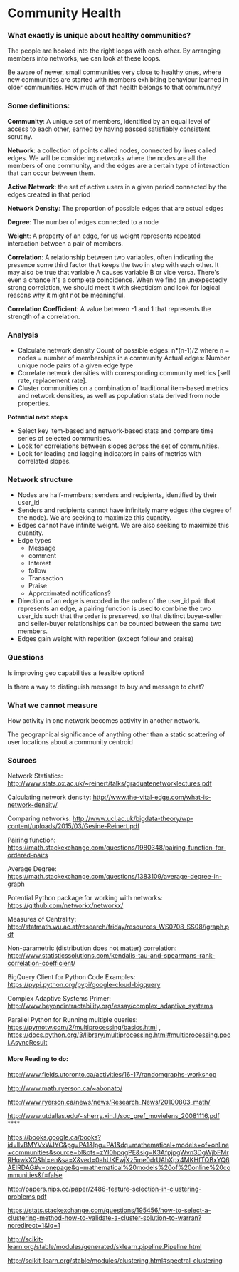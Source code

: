 # Community Health

### What exactly is unique about healthy communities?
 
The people are hooked into the right loops with each other. By arranging members into networks, we can look at these loops. 
 
Be aware of newer, small communities very close to healthy ones, where new communities are started with members exhibiting behaviour learned in older communities. How much of that health belongs to that community?
 
### Some definitions:
 
**Community**: A unique set of members, identified by an equal level of access to each other, earned by having passed satisfiably consistent scrutiny.

**Network**: a collection of points called nodes, connected by lines called edges. We will be considering networks where the nodes are all the members of one community, and the edges are a certain type of interaction that can occur between them.

**Active Network**: the set of active users in a given period connected by the edges created in that period

**Network Density**: The proportion of possible edges that are actual edges

**Degree**: The number of edges connected to a node

**Weight**: A property of an edge, for us weight represents repeated interaction between a pair of members.

**Correlation**: A relationship between two variables, often indicating the presence some third factor that keeps the two in step with each other. It may also be true that variable A causes variable B or vice versa. There's even a chance it's a complete coincidence. When we find an unexpectedly strong correlation, we should meet it with skepticism and look for logical reasons why it might not be meaningful.

**Correlation Coefficient**: A value between -1 and 1 that represents the strength of a correlation.
 
### Analysis
 - Calculate network density
	Count of possible edges:
	  n*(n-1)/2
	  where n = nodes = number of memberships in a community
	Actual edges:
	  Number unique node pairs of a given edge type
 - Correlate network densities with corresponding community metrics [sell rate, replacement rate].
 - Cluster communities on a combination of traditional item-based metrics and network densities, as well as population stats    derived from node properties.

**Potential next steps**
 - Select key item-based and network-based stats and compare time series of selected communities.
 - Look for correlations between slopes across the set of communities.
 - Look for leading and lagging indicators in pairs of metrics with correlated slopes.
 
 
 
 
### Network structure
 
 - Nodes are half-members; senders and recipients, identified by their user_id
 - Senders and recipients cannot have infinitely many edges (the degree of the node). We are seeking to maximize this quantity.
 - Edges cannot have infinite weight. We are also seeking to maximize this quantity.
 - Edge types
	 - Message
 	 - comment 
	 - Interest
	 - follow
	 - Transaction
	 - Praise
	 - Approximated notifications? 
 - Direction of an edge is encoded in the order of the user_id pair that represents an edge, a pairing function is used to combine the two user_ids such that the order is preserved, so that distinct buyer-seller and seller-buyer relationships can be counted between the same two members.
 - Edges gain weight with repetition (except follow and praise)
 
 
### Questions

Is improving geo capabilities a feasible option?

Is there a way to distinguish message to buy and message to chat?
 
### What we cannot measure
 
How activity in one network becomes activity in another network.

The geographical significance of anything other than a static scattering of user locations about a community centroid
 
### Sources

Network Statistics: http://www.stats.ox.ac.uk/~reinert/talks/graduatenetworklectures.pdf
 
Calculating network density: http://www.the-vital-edge.com/what-is-network-density/

Comparing networks: http://www.ucl.ac.uk/bigdata-theory/wp-content/uploads/2015/03/Gesine-Reinert.pdf

Pairing function: https://math.stackexchange.com/questions/1980348/pairing-function-for-ordered-pairs 

Average Degree: https://math.stackexchange.com/questions/1383109/average-degree-in-graph

Potential Python package for working with networks: https://github.com/networkx/networkx/

Measures of Centrality: http://statmath.wu.ac.at/research/friday/resources_WS0708_SS08/igraph.pdf

Non-parametric (distribution does not matter) correlation: http://www.statisticssolutions.com/kendalls-tau-and-spearmans-rank-correlation-coefficient/
 
BigQuery Client for Python Code Examples: https://pypi.python.org/pypi/google-cloud-bigquery

Complex Adaptive Systems Primer: http://www.beyondintractability.org/essay/complex_adaptive_systems

Parallel Python for Running multiple queries: https://pymotw.com/2/multiprocessing/basics.html  ,
https://docs.python.org/3/library/multiprocessing.html#multiprocessing.pool.AsyncResult

#### More Reading to do:

http://www.fields.utoronto.ca/activities/16-17/randomgraphs-workshop

http://www.math.ryerson.ca/~abonato/

http://www.ryerson.ca/news/news/Research_News/20100803_math/

http://www.utdallas.edu/~sherry.xin.li/soc_pref_movielens_20081116.pdf ****

https://books.google.ca/books?id=lIvBMYVxWJYC&pg=PA1&lpg=PA1&dq=mathematical+models+of+online+communities&source=bl&ots=zYI0hpqgPE&sig=K3AfpjpgWvn3DgWjbFMrRHqwkXQ&hl=en&sa=X&ved=0ahUKEwjXz5me0drUAhXpx4MKHfTQBxYQ6AEIRDAG#v=onepage&q=mathematical%20models%20of%20online%20communities&f=false

http://papers.nips.cc/paper/2486-feature-selection-in-clustering-problems.pdf

https://stats.stackexchange.com/questions/195456/how-to-select-a-clustering-method-how-to-validate-a-cluster-solution-to-warran?noredirect=1&lq=1

http://scikit-learn.org/stable/modules/generated/sklearn.pipeline.Pipeline.html

http://scikit-learn.org/stable/modules/clustering.html#spectral-clustering
